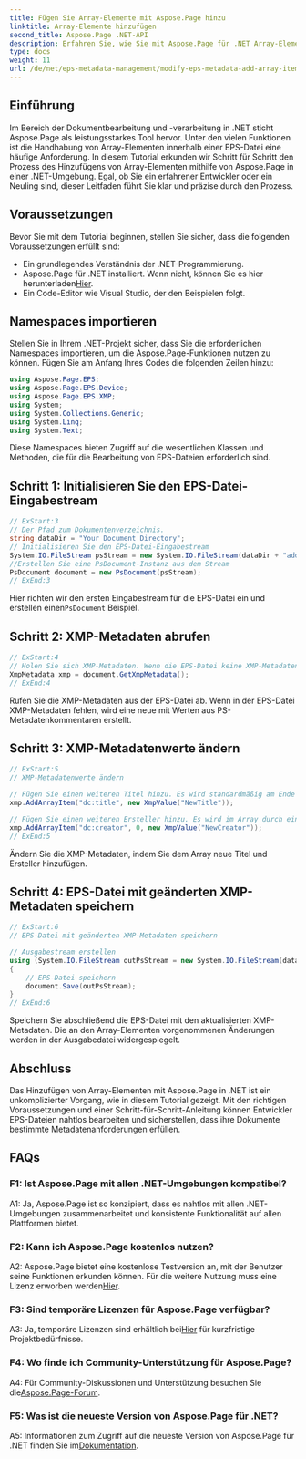 ```yaml
---
title: Fügen Sie Array-Elemente mit Aspose.Page hinzu
linktitle: Array-Elemente hinzufügen
second_title: Aspose.Page .NET-API
description: Erfahren Sie, wie Sie mit Aspose.Page für .NET Array-Elemente in EPS-Dateien hinzufügen. Befolgen Sie unsere Schritt-für-Schritt-Anleitung für eine reibungslose Dokumentenbearbeitung.
type: docs
weight: 11
url: /de/net/eps-metadata-management/modify-eps-metadata-add-array-items/
---
```

## Einführung

Im Bereich der Dokumentbearbeitung und -verarbeitung in .NET sticht Aspose.Page als leistungsstarkes Tool hervor. Unter den vielen Funktionen ist die Handhabung von Array-Elementen innerhalb einer EPS-Datei eine häufige Anforderung. In diesem Tutorial erkunden wir Schritt für Schritt den Prozess des Hinzufügens von Array-Elementen mithilfe von Aspose.Page in einer .NET-Umgebung. Egal, ob Sie ein erfahrener Entwickler oder ein Neuling sind, dieser Leitfaden führt Sie klar und präzise durch den Prozess.

## Voraussetzungen

Bevor Sie mit dem Tutorial beginnen, stellen Sie sicher, dass die folgenden Voraussetzungen erfüllt sind:

- Ein grundlegendes Verständnis der .NET-Programmierung.
-  Aspose.Page für .NET installiert. Wenn nicht, können Sie es hier herunterladen[Hier](https://releases.aspose.com/page/net/).
- Ein Code-Editor wie Visual Studio, der den Beispielen folgt.

## Namespaces importieren

Stellen Sie in Ihrem .NET-Projekt sicher, dass Sie die erforderlichen Namespaces importieren, um die Aspose.Page-Funktionen nutzen zu können. Fügen Sie am Anfang Ihres Codes die folgenden Zeilen hinzu:

```csharp
using Aspose.Page.EPS;
using Aspose.Page.EPS.Device;
using Aspose.Page.EPS.XMP;
using System;
using System.Collections.Generic;
using System.Linq;
using System.Text;
```

Diese Namespaces bieten Zugriff auf die wesentlichen Klassen und Methoden, die für die Bearbeitung von EPS-Dateien erforderlich sind.

## Schritt 1: Initialisieren Sie den EPS-Datei-Eingabestream

```csharp
// ExStart:3
// Der Pfad zum Dokumentenverzeichnis.
string dataDir = "Your Document Directory";
// Initialisieren Sie den EPS-Datei-Eingabestream
System.IO.FileStream psStream = new System.IO.FileStream(dataDir + "add_simple_props_input.eps", System.IO.FileMode.Open, System.IO.FileAccess.Read);
//Erstellen Sie eine PsDocument-Instanz aus dem Stream
PsDocument document = new PsDocument(psStream);            
// ExEnd:3
```

 Hier richten wir den ersten Eingabestream für die EPS-Datei ein und erstellen einen`PsDocument` Beispiel.

## Schritt 2: XMP-Metadaten abrufen

```csharp
// ExStart:4
// Holen Sie sich XMP-Metadaten. Wenn die EPS-Datei keine XMP-Metadaten enthält, erhalten wir eine neue Datei, die mit Werten aus PS-Metadatenkommentaren gefüllt ist (%%Creator, %%CreateDate, %%Title usw.).
XmpMetadata xmp = document.GetXmpMetadata();
// ExEnd:4
```

Rufen Sie die XMP-Metadaten aus der EPS-Datei ab. Wenn in der EPS-Datei XMP-Metadaten fehlen, wird eine neue mit Werten aus PS-Metadatenkommentaren erstellt.

## Schritt 3: XMP-Metadatenwerte ändern

```csharp
// ExStart:5
// XMP-Metadatenwerte ändern

// Fügen Sie einen weiteren Titel hinzu. Es wird standardmäßig am Ende des Arrays hinzugefügt.
xmp.AddArrayItem("dc:title", new XmpValue("NewTitle"));

// Fügen Sie einen weiteren Ersteller hinzu. Es wird im Array durch einen Index (0) hinzugefügt.
xmp.AddArrayItem("dc:creator", 0, new XmpValue("NewCreator"));
// ExEnd:5
```

Ändern Sie die XMP-Metadaten, indem Sie dem Array neue Titel und Ersteller hinzufügen.

## Schritt 4: EPS-Datei mit geänderten XMP-Metadaten speichern

```csharp
// ExStart:6
// EPS-Datei mit geänderten XMP-Metadaten speichern

// Ausgabestream erstellen
using (System.IO.FileStream outPsStream = new System.IO.FileStream(dataDir + "add_array_items_output.eps", System.IO.FileMode.Create, System.IO.FileAccess.Write))
{
    // EPS-Datei speichern
    document.Save(outPsStream);
}
// ExEnd:6
```

Speichern Sie abschließend die EPS-Datei mit den aktualisierten XMP-Metadaten. Die an den Array-Elementen vorgenommenen Änderungen werden in der Ausgabedatei widergespiegelt.

## Abschluss

Das Hinzufügen von Array-Elementen mit Aspose.Page in .NET ist ein unkomplizierter Vorgang, wie in diesem Tutorial gezeigt. Mit den richtigen Voraussetzungen und einer Schritt-für-Schritt-Anleitung können Entwickler EPS-Dateien nahtlos bearbeiten und sicherstellen, dass ihre Dokumente bestimmte Metadatenanforderungen erfüllen.

## FAQs

### F1: Ist Aspose.Page mit allen .NET-Umgebungen kompatibel?

A1: Ja, Aspose.Page ist so konzipiert, dass es nahtlos mit allen .NET-Umgebungen zusammenarbeitet und konsistente Funktionalität auf allen Plattformen bietet.

### F2: Kann ich Aspose.Page kostenlos nutzen?

 A2: Aspose.Page bietet eine kostenlose Testversion an, mit der Benutzer seine Funktionen erkunden können. Für die weitere Nutzung muss eine Lizenz erworben werden[Hier](https://purchase.aspose.com/buy).

### F3: Sind temporäre Lizenzen für Aspose.Page verfügbar?

 A3: Ja, temporäre Lizenzen sind erhältlich bei[Hier](https://purchase.aspose.com/temporary-license/) für kurzfristige Projektbedürfnisse.

### F4: Wo finde ich Community-Unterstützung für Aspose.Page?

A4: Für Community-Diskussionen und Unterstützung besuchen Sie die[Aspose.Page-Forum](https://forum.aspose.com/c/page/39).

### F5: Was ist die neueste Version von Aspose.Page für .NET?

 A5: Informationen zum Zugriff auf die neueste Version von Aspose.Page für .NET finden Sie im[Dokumentation](https://reference.aspose.com/page/net/).